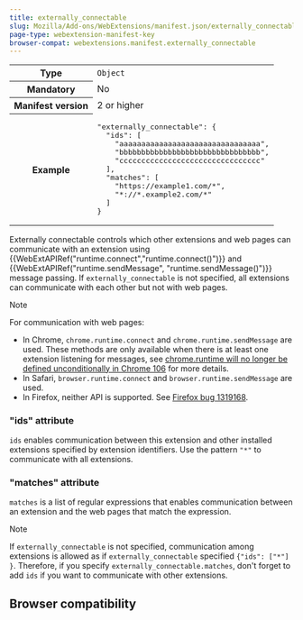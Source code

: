 ```yaml
---
title: externally_connectable
slug: Mozilla/Add-ons/WebExtensions/manifest.json/externally_connectable
page-type: webextension-manifest-key
browser-compat: webextensions.manifest.externally_connectable
---
```




<table class="fullwidth-table standard-table">
  <tbody>
    <tr>
      <th scope="row">Type</th>
      <td><code>Object</code></td>
    </tr>
    <tr>
      <th scope="row">Mandatory</th>
      <td>No</td>
    </tr>
    <tr>
      <th scope="row">Manifest version</th>
      <td>2 or higher</td>
    </tr>
    <tr>
      <th scope="row">Example</th>
      <td>
        <pre>
"externally_connectable": {
  "ids": [
    "aaaaaaaaaaaaaaaaaaaaaaaaaaaaaaaa",
    "bbbbbbbbbbbbbbbbbbbbbbbbbbbbbbbb",
    "cccccccccccccccccccccccccccccccc"
  ],
  "matches": [
    "https://example1.com/*",
    "*://*.example2.com/*"
  ]
}</pre
        >
      </td>
    </tr>
  </tbody>
</table>

Externally connectable controls which other extensions and web pages can communicate with an extension using {{WebExtAPIRef("runtime.connect","runtime.connect()")}} and {{WebExtAPIRef("runtime.sendMessage", "runtime.sendMessage()")}} message passing. If `externally_connectable` is not specified, all extensions can communicate with each other but not with web pages.

> [!NOTE]
> For communication with web pages:
>
> - In Chrome, `chrome.runtime.connect` and `chrome.runtime.sendMessage` are used. These methods are only available when there is at least one extension listening for messages, see [chrome.runtime will no longer be defined unconditionally in Chrome 106](https://groups.google.com/a/chromium.org/g/chromium-extensions/c/tCWVZRq77cg/m/KB6-tvCdAgAJ) for more details.
> - In Safari, `browser.runtime.connect` and `browser.runtime.sendMessage` are used.
> - In Firefox, neither API is supported. See [Firefox bug 1319168](https://bugzil.la/1319168).

### "ids" attribute

`ids` enables communication between this extension and other installed extensions specified by extension identifiers. Use the pattern `"*"` to communicate with all extensions.

### "matches" attribute

`matches` is a list of regular expressions that enables communication between an extension and the web pages that match the expression.

> [!NOTE]
> If `externally_connectable` is not specified, communication among extensions is allowed as if `externally_connectable` specified `{"ids": ["*"] }`. Therefore, if you specify `externally_connectable.matches`, don't forget to add `ids` if you want to communicate with other extensions.

## Browser compatibility


